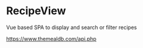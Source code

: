 # RecipeView

Vue based SPA to display and search or filter recipes

https://www.themealdb.com/api.php